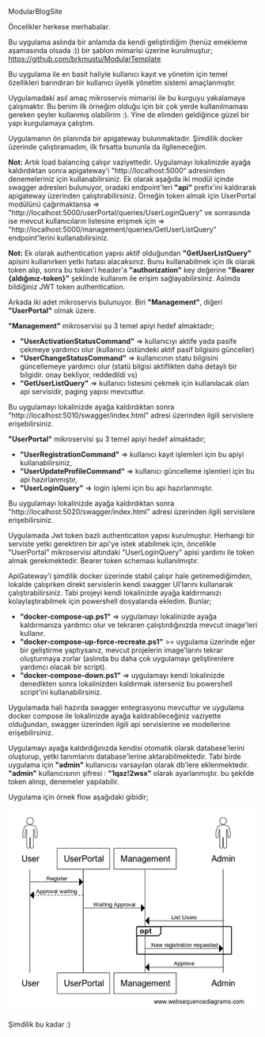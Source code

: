 ﻿ModularBlogSite

Öncelikler herkese merhabalar.

Bu uygulama aslında bir anlamda da kendi geliştirdiğim (henüz emekleme aşamasında olsada :)) bir şablon mimarisi üzerine kurulmuştur; https://github.com/brkmustu/ModularTemplate

Bu uygulama ile en basit haliyle kullanıcı kayıt ve yönetim için temel özellikleri barındıran bir kullanıcı üyelik yönetim sistemi amaçlanmıştır.

Uygulamadaki asıl amaç mikroservis mimarisi ile bu kurguyu yakalamaya çalışmaktır. Bu benim ilk örneğim olduğu için bir çok yerde kullanılmaması gereken şeyler kullanmış olabilirim :). Yine de elimden geldiğince güzel bir yapı kurgulamaya çalıştım.

Uygulamanın ön planında bir apigateway bulunmaktadır. Şimdilik docker üzerinde çalıştıramadım, ilk fırsatta bununla da ilgileneceğim.

**Not:** Artık load balancing çalışır vaziyettedir. Uygulamayı lokalinizde ayağa kaldırdıktan sonra apigateway'i "http://localhost:5000" adresinden denemeleriniz için kullanabilirsiniz. Ek olarak aşağıda iki modül içinde swagger adresleri bulunuyor, oradaki endpoint'leri **"api"** prefix'ini kaldırarak apigateway üzerinden çalıştırabilirsiniz. Örneğin token almak için UserPortal modülünü çağırmaktansa => "http://localhost:5000/userPortal/queries/UserLoginQuery" ve sonrasında ise mevcut kullanıcıların listesine erişmek için => "http://localhost:5000/management/queries/GetUserListQuery" endpoint'lerini kullanabilirsiniz.

**Not:** Ek olarak authentication yapısı aktif olduğundan **"GetUserListQuery"** apisini kullanırken yetki hatası alacaksınız. Bunu kullanabilmek için ilk olarak token alıp, sonra bu token'i header'a **"authorization"** key değerine **"Bearer {aldığınız-token}"** şeklinde kullanım ile erişim sağlayabilirsiniz. Aslında bildiğiniz JWT token authentication.

Arkada iki adet mikroservis bulunuyor. Biri **"Management"**, diğeri **"UserPortal"** olmak üzere.

**"Management"** mikroservisi şu 3 temel apiyi hedef almaktadır;

- **"UserActivationStatusCommand"** => kullanıcıyı aktife yada pasife çekmeye yardımcı olur (kullanıcı üstündeki aktif pasif bilgisini günceller)
- **"UserChangeStatusCommand"** => kullanıcının statu bilgisini güncellemeye yardımcı olur (statü bilgisi aktiflikten daha detaylı bir bilgidir. onay bekliyor, reddedildi vs)
- **"GetUserListQuery"** => kullanıcı listesini çekmek için kullanılacak olan api servisidir, paging yapısı mevcuttur.

Bu uygulamayı lokalinizde ayağa kaldırdıktan sonra "http://localhost:5010/swagger/index.html" adresi üzerinden ilgili servislere erişebilirsiniz.

**"UserPortal"** mikroservisi şu 3 temel apiyi hedef almaktadır;

- **"UserRegistrationCommand"** => kullanıcı kayıt işlemleri için bu apiyi kullanabilirsiniz,
- **"UserUpdateProfileCommand"** => kullanıcı güncelleme işlemleri için bu api hazırlanmıştır,
- **"UserLoginQuery"** => login işlemi için bu api hazırlanmıştır.

Bu uygulamayı lokalinizde ayağa kaldırdıktan sonra "http://localhost:5020/swagger/index.html" adresi üzerinden ilgili servislere erişebilirsiniz.

Uygulamada Jwt token bazlı authentication yapısı kurulmuştur. Herhangi bir serviste yetki gerektiren bir api'ye istek atabilmek için, öncelikle "UserPortal" mikroservisi altındaki "UserLoginQuery" apisi yardımı ile token almak gerekmektedir. Bearer token scheması kullanılmıştır.

ApiGateway'i şimdilik docker üzerinde stabil çalışır hale getiremediğimden, lokalde çalışırken direkt servislerin kendi swagger UI'larını kullanarak çalıştırabilirsiniz. Tabi projeyi kendi lokalinizde ayağa kaldırmanızı kolaylaştırabilmek için powershell dosyalarıda ekledim. Bunlar;

- **"docker-compose-up.ps1"** => uygulamayı lokalinizde ayağa kaldırmanıza yardımcı olur ve tekraren çalıştırdığınızda mevcut image'leri kullanır.
- **"docker-compose-up-force-recreate.ps1"** >= uygulama üzerinde eğer bir geliştirme yaptıysanız, mevcut projelerin image'larını tekrar oluşturmaya zorlar (aslında bu daha çok uygulamayı geliştirenlere yardımcı olacak bir script).
- **"docker-compose-down.ps1"** => uygulamayı kendi lokalinizde denedikten sonra lokalinizden kaldırmak isterseniz bu powershell script'ini kullanabilirsiniz.

Uygulamada hali hazırda swagger entegrasyonu mevcuttur ve uygulama docker compose ile lokalinizde ayağa kaldırabileceğiniz vaziyette olduğundan, swagger üzerinden ilgili api servislerine ve modellerine erişebilirsiniz.

Uygulamayı ayağa kaldırdığınızda kendisi otomatik olarak database'lerini oluşturup, yetki tanımlarını database'lerine aktarabilmektedir. Tabi birde uygulama için **"admin"** kullanıcısı varsayılan olarak db'lere eklenmektedir. **"admin"** kullanıcısının şifresi : **"1qaz!2wsx"** olarak ayarlanmıştır. bu şekilde token alınıp, denemeler yapılabilir.

Uygulama için örnek flow aşağıdaki gibidir;

![Örnek Flow!](https://github.com/brkmustu/ModularBlogSite/blob/master/sample_flow.png "Örnek Flow")

Şimdilik bu kadar :)
